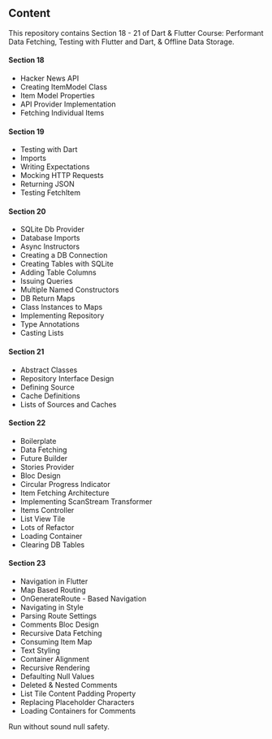 ## Content

This repository contains Section 18 - 21 of Dart & Flutter Course: Performant Data Fetching, Testing with Flutter and Dart, & Offline Data Storage.

#### Section 18

- Hacker News API
- Creating ItemModel Class
- Item Model Properties
- API Provider Implementation
- Fetching Individual Items

#### Section 19

- Testing with Dart
- Imports
- Writing Expectations
- Mocking HTTP Requests
- Returning JSON
- Testing FetchItem

#### Section 20

- SQLite Db Provider
- Database Imports
- Async Instructors
- Creating a DB Connection
- Creating Tables with SQLite
- Adding Table Columns
- Issuing Queries
- Multiple Named Constructors
- DB Return Maps
- Class Instances to Maps
- Implementing Repository
- Type Annotations
- Casting Lists

#### Section 21

- Abstract Classes
- Repository Interface Design
- Defining Source
- Cache Definitions
- Lists of Sources and Caches

#### Section 22

- Boilerplate
- Data Fetching
- Future Builder
- Stories Provider
- Bloc Design
- Circular Progress Indicator
- Item Fetching Architecture
- Implementing ScanStream Transformer
- Items Controller
- List View Tile
- Lots of Refactor
- Loading Container
- Clearing DB Tables

#### Section 23

- Navigation in Flutter
- Map Based Routing
- OnGenerateRoute - Based Navigation
- Navigating in Style
- Parsing Route Settings
- Comments Bloc Design
- Recursive Data Fetching
- Consuming Item Map
- Text Styling
- Container Alignment
- Recursive Rendering
- Defaulting Null Values
- Deleted & Nested Comments
- List Tile Content Padding Property
- Replacing Placeholder Characters
- Loading Containers for Comments

Run without sound null safety.

